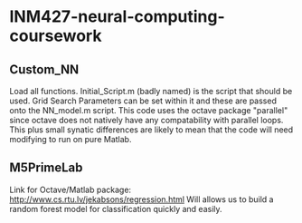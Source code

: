 # INM427-neural-computing-coursework

## Custom_NN
Load all functions.
Initial_Script.m (badly named) is the script that should be used.
Grid Search Parameters can be set within it and these are passed onto the NN_model.m script.
This code uses the octave package "parallel" since octave does not natively have any compatability with parallel loops.
This plus small synatic differences are likely to mean that the code will need modifying to run on pure Matlab.

## M5PrimeLab
Link for Octave/Matlab package: http://www.cs.rtu.lv/jekabsons/regression.html 
Will allows us to build a random forest model for classification quickly and easily.
